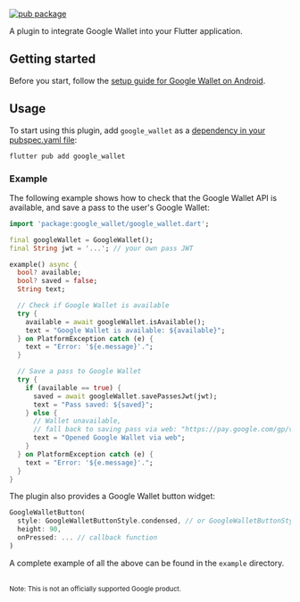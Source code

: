 [![pub package](https://img.shields.io/pub/v/google_wallet.svg)](https://pub.dartlang.org/packages/google_wallet)

A plugin to integrate Google Wallet into your Flutter application.

## Getting started
Before you start, follow the [setup guide for Google Wallet on Android](https://developers.google.com/wallet/generic/android/prerequisites).

## Usage
To start using this plugin, add `google_wallet` as a [dependency in your pubspec.yaml file](https://flutter.io/platform-plugins/):

```
flutter pub add google_wallet
```

### Example

The following example shows how to check that the Google Wallet API is available,
and save a pass to the user's Google Wallet:

```dart
import 'package:google_wallet/google_wallet.dart';

final googleWallet = GoogleWallet();
final String jwt = '...'; // your own pass JWT

example() async {
  bool? available;
  bool? saved = false;
  String text;

  // Check if Google Wallet is available
  try {
    available = await googleWallet.isAvailable();
    text = "Google Wallet is available: ${available}";
  } on PlatformException catch (e) {
    text = "Error: '${e.message}'.";
  }

  // Save a pass to Google Wallet
  try {
    if (available == true) {
      saved = await googleWallet.savePassesJwt(jwt);
      text = "Pass saved: ${saved}";
    } else {
      // Wallet unavailable,
      // fall back to saving pass via web: "https://pay.google.com/gp/v/save/${jwt}"
      text = "Opened Google Wallet via web";
    }
  } on PlatformException catch (e) {
    text = "Error: '${e.message}'.";
  }
}
```

The plugin also provides a Google Wallet button widget:

```dart
GoogleWalletButton(
  style: GoogleWalletButtonStyle.condensed, // or GoogleWalletButtonStyle.primary (default)
  height: 90,
  onPressed: ... // callback function
)
```

A complete example of all the above can be found in the `example` directory.

<br>
<sup>Note: This is not an officially supported Google product.</sup>